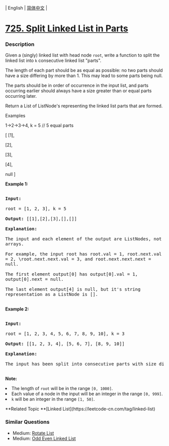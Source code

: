 | English | [简体中文](README.md) |

# [725. Split Linked List in Parts](https://leetcode-cn.com/problems/split-linked-list-in-parts)
 ### Description
<p>Given a (singly) linked list with head node <code>root</code>, write a function to split the linked list into <code>k</code> consecutive linked list "parts".
</p><p>
The length of each part should be as equal as possible: no two parts should have a size differing by more than 1.  This may lead to some parts being null.
</p><p>
The parts should be in order of occurrence in the input list, and parts occurring earlier should always have a size greater than or equal parts occurring later.
</p><p>
Return a List of ListNode's representing the linked list parts that are formed.
</p>

Examples
1->2->3->4, k = 5 // 5 equal parts
[ [1], 
[2],
[3],
[4],
null ]

<p><b>Example 1:</b><br />
<pre style="white-space: pre-line">
<b>Input:</b> 
root = [1, 2, 3], k = 5
<b>Output:</b> [[1],[2],[3],[],[]]
<b>Explanation:</b>
The input and each element of the output are ListNodes, not arrays.
For example, the input root has root.val = 1, root.next.val = 2, \root.next.next.val = 3, and root.next.next.next = null.
The first element output[0] has output[0].val = 1, output[0].next = null.
The last element output[4] is null, but it's string representation as a ListNode is [].
</pre>
</p>

<p><b>Example 2:</b><br />
<pre>
<b>Input:</b> 
root = [1, 2, 3, 4, 5, 6, 7, 8, 9, 10], k = 3
<b>Output:</b> [[1, 2, 3, 4], [5, 6, 7], [8, 9, 10]]
<b>Explanation:</b>
The input has been split into consecutive parts with size difference at most 1, and earlier parts are a larger size than the later parts.
</pre>
</p>

<p><b>Note:</b>
<li>The length of <code>root</code> will be in the range <code>[0, 1000]</code>.</li>
<li>Each value of a node in the input will be an integer in the range <code>[0, 999]</code>.</li>
<li><code>k</code> will be an integer in the range <code>[1, 50]</code>.</li>
</p>
**Related Topic	**[Linked List](https://leetcode-cn.com/tag/linked-list) 

### Similar Questions
 - Medium:	[Rotate List](https://leetcode-cn.com/problems/rotate-list) 
 - Medium:	[Odd Even Linked List](https://leetcode-cn.com/problems/odd-even-linked-list) 
